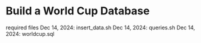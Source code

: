 Build a World Cup Database
===========================
required files
Dec 14, 2024: insert_data.sh
Dec 14, 2024: queries.sh
Dec 14, 2024: worldcup.sql
